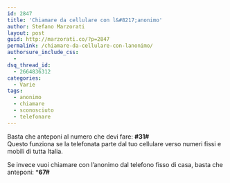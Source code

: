 ```yaml
---
id: 2847
title: 'Chiamare da cellulare con l&#8217;anonimo'
author: Stefano Marzorati
layout: post
guid: http://marzorati.co/?p=2847
permalink: /chiamare-da-cellulare-con-lanonimo/
authorsure_include_css:
  - 
dsq_thread_id:
  - 2664836312
categories:
  - Varie
tags:
  - anonimo
  - chiamare
  - sconosciuto
  - telefonare
---
```

Basta che anteponi al numero che devi fare: **#31#**  
Questo funziona se la telefonata parte dal tuo cellulare verso numeri fissi e mobili di tutta Italia.

Se invece vuoi chiamare con l&#8217;anonimo dal telefono fisso di casa, basta che anteponi: ***67#**